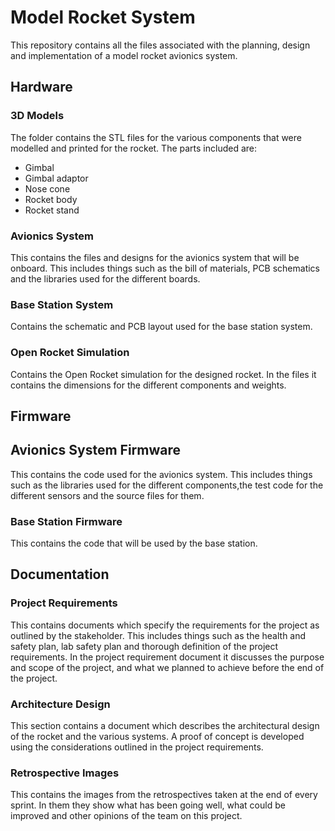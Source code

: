 # Model Rocket System
This repository contains all the files associated with the planning, design and implementation of a model rocket avionics system. 

## Hardware

### 3D Models
The folder contains the STL files for the various components that were modelled and printed for the rocket.
The parts included are:
- Gimbal
- Gimbal adaptor
- Nose cone
- Rocket body
- Rocket stand

### Avionics System
This contains the files and designs for the avionics system that will be onboard. This includes things such as the bill of materials, PCB schematics and the libraries used for the different boards.

### Base Station System
Contains the schematic and PCB layout used for the base station system. 

### Open Rocket Simulation
Contains the Open Rocket simulation for the designed rocket. In the files it contains the dimensions for the different components and weights. 

## Firmware

## Avionics System Firmware
This contains the code used for the avionics system. This includes things such as the libraries used for the different components,the test code for the different sensors and the source files for them.

### Base Station Firmware
This contains the code that will be used by the base station.

## Documentation

### Project Requirements
This contains documents which specify the requirements for the project as outlined by the stakeholder. This includes things such as the health and safety plan, lab safety plan and thorough definition of the project requirements. In the project requirement document it discusses the purpose and scope of the project, and what we planned to achieve before the end of the project.

### Architecture Design
This section contains a document which describes the architectural design of the rocket and the various systems. A proof of concept is developed using the considerations outlined in the project requirements.

### Retrospective Images
This contains the images from the retrospectives taken at the end of every sprint. In them they show what has been going well, what could be improved and other opinions of the team on this project. 
